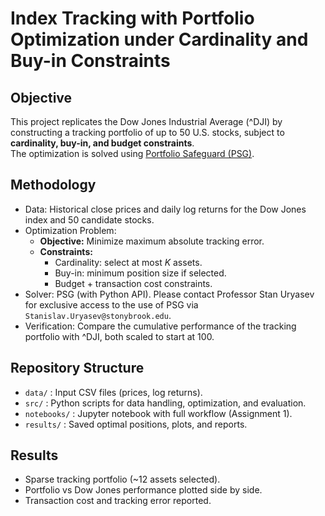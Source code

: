 # Index Tracking with Portfolio Optimization under Cardinality and Buy-in Constraints

## Objective
This project replicates the Dow Jones Industrial Average (^DJI) by constructing a tracking portfolio of up to 50 U.S. stocks, subject to **cardinality, buy-in, and budget constraints**.  
The optimization is solved using [Portfolio Safeguard (PSG)](https://uryasev.ams.stonybrook.edu/research/testproblems/financialengineering/case-study-portfolio-replication-with-cardinality-and-buyin-constraints/).

## Methodology
- Data: Historical close prices and daily log returns for the Dow Jones index and 50 candidate stocks.
- Optimization Problem:
  - **Objective:** Minimize maximum absolute tracking error.
  - **Constraints:**  
    - Cardinality: select at most *K* assets.  
    - Buy-in: minimum position size if selected.  
    - Budget + transaction cost constraints.
- Solver: PSG (with Python API). Please contact Professor Stan Uryasev for exclusive access to the use of PSG via `Stanislav.Uryasev@stonybrook.edu`.
- Verification: Compare the cumulative performance of the tracking portfolio with ^DJI, both scaled to start at 100.

## Repository Structure
- `data/` : Input CSV files (prices, log returns).  
- `src/` : Python scripts for data handling, optimization, and evaluation.  
- `notebooks/` : Jupyter notebook with full workflow (Assignment 1).  
- `results/` : Saved optimal positions, plots, and reports.

## Results
- Sparse tracking portfolio (~12 assets selected).  
- Portfolio vs Dow Jones performance plotted side by side.  
- Transaction cost and tracking error reported.
